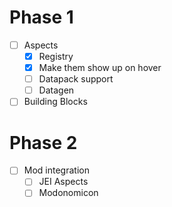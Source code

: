 # Phase 1
- [ ] Aspects
	- [x] Registry
	- [x] Make them show up on hover
	- [ ] Datapack support
	- [ ] Datagen
- [ ] Building Blocks

# Phase 2
- [ ] Mod integration
	- [ ] JEI Aspects
	- [ ] Modonomicon